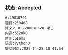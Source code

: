 ### 状态: [Accepted](http://dsbpython.openjudge.cn/dspythonbook/solution/49030791)
```
#:49030791
题目:250408
提交人:B-2200016628-谢艺
内存:5320kB
时间:516ms
语言:Python3
提交时间:2025-04-28 18:41:54
```
